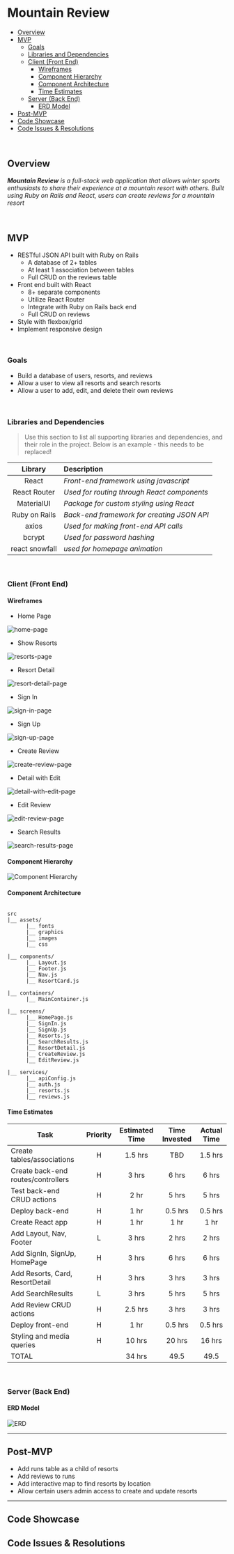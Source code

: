 # Mountain Review

- [Overview](#overview)
- [MVP](#mvp)
  - [Goals](#goals)
  - [Libraries and Dependencies](#libraries-and-dependencies)
  - [Client (Front End)](#client-front-end)
    - [Wireframes](#wireframes)
    - [Component Hierarchy](#component-hierarchy)
    - [Component Architecture](#component-architecture)
    - [Time Estimates](#time-estimates)
  - [Server (Back End)](#server-back-end)
    - [ERD Model](#erd-model)
- [Post-MVP](#post-mvp)
- [Code Showcase](#code-showcase)
- [Code Issues & Resolutions](#code-issues--resolutions)

<br>

## Overview

_**Mountain Review** is a full-stack web application that allows winter sports enthusiasts to share their experience at a mountain resort with others. Built using Ruby on Rails and React, users can create reviews for a mountain resort_


<br>

## MVP

- RESTful JSON API built with Ruby on Rails
	- A database of 2+ tables
	- At least 1 association between tables
	- Full CRUD on the reviews table
- Front end built with React
	- 8+ separate components
	- Utilize React Router
	- Integrate with Ruby on Rails back end
	- Full CRUD on reviews
- Style with flexbox/grid
- Implement responsive design


<br>

### Goals

- Build a database of users, resorts, and reviews
- Allow a user to view all resorts and search resorts
- Allow a user to add, edit, and delete their own reviews

<br>

### Libraries and Dependencies

> Use this section to list all supporting libraries and dependencies, and their role in the project. Below is an example - this needs to be replaced!

|     Library      | Description                                |
| :--------------: | :----------------------------------------- |
|      React       | _Front-end framework using javascript_     |
|   React Router   | _Used for routing through React components_|
|    MaterialUI    | _Package for custom styling using React_ 	|
|   Ruby on Rails  | _Back-end framework for creating JSON API_ |
|     axios        | _Used for making front-end API calls_ 		|
|     bcrypt       | _Used for password hashing_ 				|
|     react snowfall      | _used for homepage animation_                        |

<br>

### Client (Front End)

#### Wireframes

- Home Page

![home-page](assets/home-page.png)

- Show Resorts

![resorts-page](assets/resorts-page.png)

- Resort Detail

![resort-detail-page](assets/resort-detail-page.png)

- Sign In

![sign-in-page](assets/sign-in-page.png)

- Sign Up

![sign-up-page](assets/sign-up-page.png)

- Create Review

![create-review-page](assets/create-review-page.png)

- Detail with Edit

![detail-with-edit-page](assets/detail-with-edit-page.png)

- Edit Review

![edit-review-page](assets/edit-review-page.png)

- Search Results

![search-results-page](assets/search-results-page.png)



#### Component Hierarchy

![Component Hierarchy](assets/component-hierarchy.png)

#### Component Architecture

``` structure

src
|__ assets/
      |__ fonts
      |__ graphics
      |__ images
      |__ css

|__ components/
      |__ Layout.js
      |__ Footer.js
      |__ Nav.js
      |__ ResortCard.js

|__ containers/
      |__ MainContainer.js

|__ screens/
      |__ HomePage.js
      |__ SignIn.js
      |__ SignUp.js
      |__ Resorts.js
      |__ SearchResults.js
      |__ ResortDetail.js
      |__ CreateReview.js
      |__ EditReview.js

|__ services/
	  |__ apiConfig.js
	  |__ auth.js
	  |__ resorts.js
	  |__ reviews.js

```

#### Time Estimates


| Task                | Priority | Estimated Time | Time Invested | Actual Time |
| ------------------- | :------: | :------------: | :-----------: | :---------: |
| Create tables/associations    	 |    H     |     1.5 hrs      |     TBD     |     1.5 hrs     |
| Create back-end routes/controllers |    H     |     3 hrs      |     6 hrs    |     6 hrs     |
| Test back-end CRUD actions 		 |    H     |     2 hr     |     5 hrs    |     5 hrs     |
| Deploy back-end   				 |    H     |     1 hr      |     0.5 hrs   |     0.5 hrs     |
| Create React app 					 |    H     |     1 hr      |    1 hr     |    1 hr     |
| Add Layout, Nav, Footer    		 |    L     |     3 hrs      |     2 hrs   |     2 hrs     |
| Add SignIn, SignUp, HomePage 	 	 |    H     |     3 hrs      |     6 hrs    |     6 hrs     |
| Add Resorts, Card, ResortDetail    |    H     |     3 hrs      |     3 hrs    |     3 hrs     |
| Add SearchResults  				 |    L     |     3 hrs      |     5 hrs    |     5 hrs     |
| Add Review CRUD actions  			 |    H     |     2.5 hrs      |     3 hrs    |     3 hrs     |
| Deploy front-end 					 |    H     |     1 hr      |     0.5 hrs    |     0.5 hrs     |
| Styling and media queries 		 |    H     |     10 hrs      |    20 hrs     |     16 hrs     |
| TOTAL               				 |          |     34 hrs     |     49.5     |     49.5    |

<br>

### Server (Back End)

#### ERD Model

![ERD](assets/ERD.png)
<br>

***

## Post-MVP

- Add runs table as a child of resorts
- Add reviews to runs
- Add interactive map to find resorts by location
- Allow certain users admin access to create and update resorts

***

## Code Showcase



## Code Issues & Resolutions


